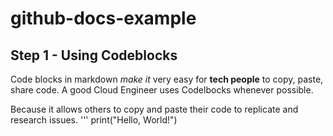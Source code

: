 # github-docs-example

## Step 1 - Using Codeblocks

Code blocks in markdown *make it* very easy for **tech people** to copy, paste, share code.
A good Cloud Engineer uses Codelbocks whenever possible. 

Because it allows others to copy and paste their code to replicate and research issues. 
'''
print("Hello, World!")
